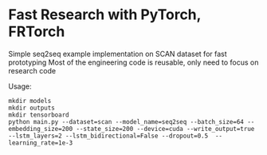 # Fast Research with PyTorch, FRTorch

Simple seq2seq example implementation on SCAN dataset for fast prototyping
Most of the engineering code is reusable, only need to focus on research code

Usage: 
```
mkdir models
mkdir outputs
mkdir tensorboard
python main.py --dataset=scan --model_name=seq2seq --batch_size=64 --embedding_size=200 --state_size=200 --device=cuda --write_output=true --lstm_layers=2 --lstm_bidirectional=False --dropout=0.5  --learning_rate=1e-3
```